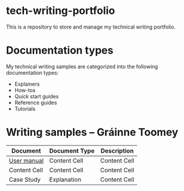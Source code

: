# tech-writing-portfolio
This is a repository to store and manage my technical writing portfolio.

# Documentation types
My technical writing samples are categorized into the following documentation types:

* Explainers
* How-tos
* Quick start guides
* Reference guides
* Tutorials

# Writing samples – Gráinne Toomey

|   Document    | Document Type |   Description  |
| ------------- | ------------- |  ------------- | 
| [User manual](https://github.com/toomeygm/techical-writing-portfolio/blob/main/user%20manual/audio%20plug-in%20user%20manual)  | Content Cell  |  Content Cell| 
| Content Cell  | Content Cell  |  Content Cell  |
| Case Study    | Explanation   |  Content Cell  | 


